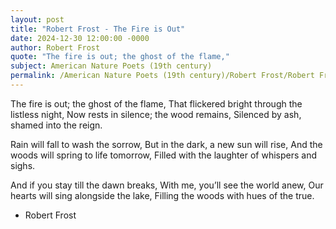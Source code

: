 ```yaml
---
layout: post
title: "Robert Frost - The Fire is Out"
date: 2024-12-30 12:00:00 -0000
author: Robert Frost
quote: "The fire is out; the ghost of the flame,"
subject: American Nature Poets (19th century)
permalink: /American Nature Poets (19th century)/Robert Frost/Robert Frost - The Fire is Out
---
```


The fire is out; the ghost of the flame,
That flickered bright through the listless night,
Now rests in silence; the wood remains,
Silenced by ash, shamed into the reign.

Rain will fall to wash the sorrow,
But in the dark, a new sun will rise,
And the woods will spring to life tomorrow,
Filled with the laughter of whispers and sighs.

And if you stay till the dawn breaks,
With me, you’ll see the world anew,
Our hearts will sing alongside the lake,
Filling the woods with hues of the true.

- Robert Frost
